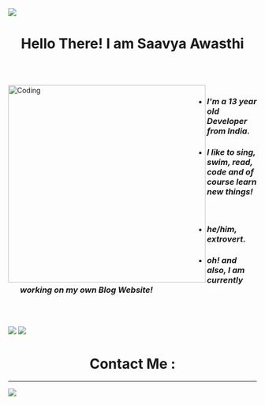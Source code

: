 

<img style= "align: left;" src="https://komarev.com/ghpvc/?username=SaavyaAwasthi&label=Profile%20views&color=eb3734&style=flat" />
<h1 align="center"> Hello There! I am Saavya Awasthi </h1> <br>
<p>
   <br>
  <img align="left" alt="Coding" width="400" src="https://cdn.dribbble.com/users/926537/screenshots/4502924/python-2.gif">
  
<ul>
  <li> <h3 align="left"> <i><b> I'm a 13 year old Developer from India.</b></i> </h3> </li> 
  <li> <h3 align="left"> <i><b> I like to sing, swim, read, code and of course learn new things! </b></i> </h3> </li><br>
  <li> <h3 align="left"> <i><b> he/him, extrovert. </b></i> </h3> </li> 
  <li> <h3 align="left"> <i><b> oh! and also, I am currently working on my own Blog Website! </b></i> </h3> </li> <br>
 <br>
  
</ul>
  
</p>
<div>
<img src="https://github-readme-stats.vercel.app/api/?username=iamsaavya&count_private=true&theme=tokyonight&show_icons=true">
  
<img src="https://github-readme-stats.vercel.app/api/top-langs/?username=iamsaavya&langs_count=5&theme=tokyonight"> 
 <br>
</div> 
<h1 align ="center" width="350px"> Contact Me : </h1>
<hr>

<div>
<img src="https://img.icons8.com/color/48/000000/twitter--v1.png"/>   
   
</div>

   
  
   

